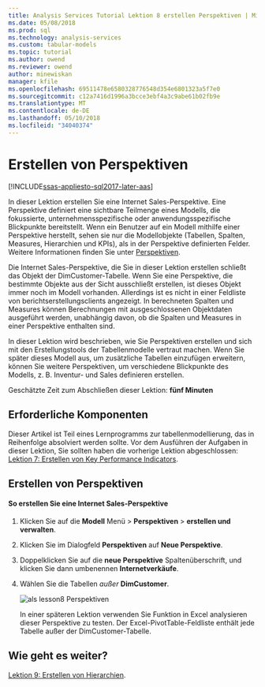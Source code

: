 ```yaml
---
title: Analysis Services Tutorial Lektion 8 erstellen Perspektiven | Microsoft Docs
ms.date: 05/08/2018
ms.prod: sql
ms.technology: analysis-services
ms.custom: tabular-models
ms.topic: tutorial
ms.author: owend
ms.reviewer: owend
author: minewiskan
manager: kfile
ms.openlocfilehash: 69511478e6580328776548d354e6801323a5f7e0
ms.sourcegitcommit: c12a7416d1996a3bcce3ebf4a3c9abe61b02fb9e
ms.translationtype: MT
ms.contentlocale: de-DE
ms.lasthandoff: 05/10/2018
ms.locfileid: "34040374"
---
```

# <a name="create-perspectives"></a>Erstellen von Perspektiven

[!INCLUDE[ssas-appliesto-sql2017-later-aas](../../includes/ssas-appliesto-sql2017-later-aas.md)]

In dieser Lektion erstellen Sie eine Internet Sales-Perspektive. Eine Perspektive definiert eine sichtbare Teilmenge eines Modells, die fokussierte, unternehmensspezifische oder anwendungsspezifische Blickpunkte bereitstellt. Wenn ein Benutzer auf ein Modell mithilfe einer Perspektive herstellt, sehen sie nur die Modellobjekte (Tabellen, Spalten, Measures, Hierarchien und KPIs), als in der Perspektive definierten Felder. Weitere Informationen finden Sie unter [Perspektiven](../tabular-models/perspectives-ssas-tabular.md).
  
Die Internet Sales-Perspektive, die Sie in dieser Lektion erstellen schließt das Objekt der DimCustomer-Tabelle. Wenn Sie eine Perspektive, die bestimmte Objekte aus der Sicht ausschließt erstellen, ist dieses Objekt immer noch im Modell vorhanden. Allerdings ist es nicht in einer Feldliste von berichtserstellungsclients angezeigt. In berechneten Spalten und Measures können Berechnungen mit ausgeschlossenen Objektdaten ausgeführt werden, unabhängig davon, ob die Spalten und Measures in einer Perspektive enthalten sind.  
  
In dieser Lektion wird beschrieben, wie Sie Perspektiven erstellen und sich mit den Erstellungstools der Tabellenmodelle vertraut machen. Wenn Sie später dieses Modell aus, um zusätzliche Tabellen einzufügen erweitern, können Sie weitere Perspektiven, um verschiedene Blickpunkte des Modells, z. B. Inventur- und Sales definieren erstellen.  
  
Geschätzte Zeit zum Abschließen dieser Lektion: **fünf Minuten**  
  
## <a name="prerequisites"></a>Erforderliche Komponenten  

Dieser Artikel ist Teil eines Lernprogramms zur tabellenmodellierung, das in Reihenfolge absolviert werden sollte. Vor dem Ausführen der Aufgaben in dieser Lektion, Sie sollten haben die vorherige Lektion abgeschlossen: [Lektion 7: Erstellen von Key Performance Indicators](../tutorial-tabular-1400/as-lesson-7-create-key-performance-indicators.md).  
  
## <a name="create-perspectives"></a>Erstellen von Perspektiven  
  
#### <a name="to-create-an-internet-sales-perspective"></a>So erstellen Sie eine Internet Sales-Perspektive  
  
1.  Klicken Sie auf die **Modell** Menü > **Perspektiven** > **erstellen und verwalten**.  
  
2.  Klicken Sie im Dialogfeld **Perspektiven** auf **Neue Perspektive**.  
  
3.  Doppelklicken Sie auf die **neue Perspektive** Spaltenüberschrift, und klicken Sie dann umbenennen **Internetverkäufe**.  
  
4.  Wählen Sie die Tabellen *außer* **DimCustomer**.  
  
    ![als lesson8 Perspektiven](../tutorial-tabular-1400/media/as-lesson8-perspectives.png)
  
    In einer späteren Lektion verwenden Sie Funktion in Excel analysieren dieser Perspektive zu testen. Der Excel-PivotTable-Feldliste enthält jede Tabelle außer der DimCustomer-Tabelle.  

## <a name="whats-next"></a>Wie geht es weiter?

[Lektion 9: Erstellen von Hierarchien](../tutorial-tabular-1400/as-lesson-9-create-hierarchies.md).
  
  
  
  
